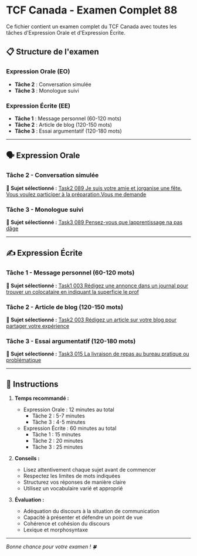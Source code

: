 # TCF Canada - Examen Complet 88

Ce fichier contient un examen complet du TCF Canada avec toutes les tâches d'Expression Orale et d'Expression Écrite.

## 📋 Structure de l'examen

### Expression Orale (EO)
- **Tâche 2** : Conversation simulée
- **Tâche 3** : Monologue suivi

### Expression Écrite (EE)  
- **Tâche 1** : Message personnel (60-120 mots)
- **Tâche 2** : Article de blog (120-150 mots)
- **Tâche 3** : Essai argumentatif (120-180 mots)

---

## 🗣️ Expression Orale

### Tâche 2 - Conversation simulée

**📄 Sujet sélectionné :** [Task2 089 Je suis votre amie et jorganise une fête. Vous voulez participer à la préparation.Vous me demande](../tcf_canada/eo/task2/task2_089_Je_suis_votre_amie_et_jorganise_une_fête._Vous_voulez_participer_à_la_préparation.Vous_me_demande.md)

### Tâche 3 - Monologue suivi

**📄 Sujet sélectionné :** [Task3 089 Pensez-vous que lapprentissage na pas dâge](../tcf_canada/eo/task3/task3_089_Pensez-vous_que_lapprentissage_na_pas_dâge.md)

---

## ✍️ Expression Écrite

### Tâche 1 - Message personnel (60-120 mots)

**📄 Sujet sélectionné :** [Task1 003 Rédigez une annonce dans un journal pour trouver un colocataire en indiquant la superficie le prof](../tcf_canada/ee/task1/task1_003_Rédigez_une_annonce_dans_un_journal_pour_trouver_un_colocataire_en_indiquant_la_superficie_le_prof.md)

### Tâche 2 - Article de blog (120-150 mots)

**📄 Sujet sélectionné :** [Task2 003 Rédigez un article sur votre blog pour partager votre expérience](../tcf_canada/ee/task2/task2_003_Rédigez_un_article_sur_votre_blog_pour_partager_votre_expérience.md)

### Tâche 3 - Essai argumentatif (120-180 mots)

**📄 Sujet sélectionné :** [Task3 015 La livraison de repas au bureau pratique ou problématique](../tcf_canada/ee/task3/task3_015_La_livraison_de_repas_au_bureau_pratique_ou_problématique.md)

---

## 📝 Instructions

1. **Temps recommandé :**
   - Expression Orale : 12 minutes au total
     - Tâche 2 : 5-7 minutes
     - Tâche 3 : 4-5 minutes
   - Expression Écrite : 60 minutes au total
     - Tâche 1 : 15 minutes
     - Tâche 2 : 20 minutes  
     - Tâche 3 : 25 minutes

2. **Conseils :**
   - Lisez attentivement chaque sujet avant de commencer
   - Respectez les limites de mots indiquées
   - Structurez vos réponses de manière claire
   - Utilisez un vocabulaire varié et approprié

3. **Évaluation :**
   - Adéquation du discours à la situation de communication
   - Capacité à présenter et défendre un point de vue
   - Cohérence et cohésion du discours
   - Lexique et morphosyntaxe

---

*Bonne chance pour votre examen ! 🍀*

